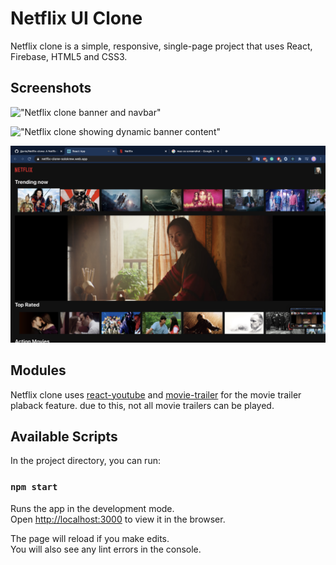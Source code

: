 # Netflix UI Clone

Netflix clone is a simple, responsive, single-page project that uses React, Firebase, HTML5 and CSS3.

## Screenshots

!["Netflix clone banner and navbar"](https://github.com/jjjunio/Netflix-clone/blob/master/documents/netflix-clone-screenshot.png)

!["Netflix clone showing dynamic banner content"](https://github.com/jjjunio/Netflix-clone/blob/master/documents/netflix-clone-screenshot2.png)

!["Netflix clone showing dynamic nav background, rows compionents and trailers"](https://github.com/jjjunio/Netflix-clone/blob/master/documents/netflix-clone-screenshot3.png)

## Modules

Netflix clone uses [react-youtube](https://www.npmjs.com/package/react-youtube) and [movie-trailer](https://www.npmjs.com/package/movie-trailer) for the movie trailer plaback feature. due to this, not all movie trailers can be played.

## Available Scripts

In the project directory, you can run:

### `npm start`

Runs the app in the development mode.<br />
Open [http://localhost:3000](http://localhost:3000) to view it in the browser.

The page will reload if you make edits.<br />
You will also see any lint errors in the console.
